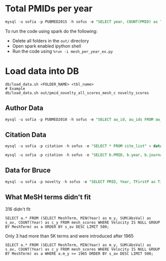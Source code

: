 # Total PMIDs per year

```sql
mysql -u sofia -p PUBMED2015 -h sofus -e "SELECT year, COUNT(PMID) as TotalPMID FROM Articles WHERE mesh IS NOT NULL AND mesh != '-' GROUP BY year ORDER BY year;" > out/PMID_PER_YEAR.tsv
```

To run the code using spark do the following:
 * Delete all folders in the `out/` directory
 * Open spark enabled ipython shell
 * Run the code using `%run -i mesh_per_year_ex.py`


# Load data into DB
```
db/load_data.sh <FOLDER_NAME> <tbl_name>
# Example
db/load_data.sh out/pmid_novelty_all_scores_mesh_c novelty_scores
```

## Author Data

```sql
mysql -u sofia -p PUBMED2010 -h sofus -e "SELECT au_id, au_ids FROM au_clst_all" > data/Authors.txt
```

## Citation Data

```sql
mysql -u sofia -p citation -h sofus -e "SELECT * FROM cite_list" > data/Citelist.txt
```

```sql
mysql -u sofia -p citation -h sofus -e "SELECT b.PMID, b.year, b.journal, a.Ncitedby FROM cite_list as a JOIN PUBMED2015.Articles as b ON a.PMID = b.PMID" > data/pmid_yr_journal_ncitedby.txt
```

## Data for Bruce

```sql
mysql -u sofia -p novelty -h sofus -e "SELECT PMID, Year, TFirstP as TimeNovelty, VolFirstP as VolumeNovelty, Pair_TFirstP as PairTimeNovelty, Pair_VolFirstP as PairVolumeNovelty FROM novelty_scores" > out/PubMed2015_NoveltyData.txt
```





## What MeSH terms didn't fit

316 didn't fit

```
SELECT a.* FROM (SELECT MeshTerm, MIN(Year) as m_y, SUM(AbsVal) as s_av, COUNT(Year) as c_y FROM mesh_scores WHERE Velocity IS NULL GROUP BY MeshTerm) as a ORDER BY s_av DESC LIMIT 500;
```

Only 3 had more than 5K terms and were introduced after 1965

```
SELECT a.* FROM (SELECT MeshTerm, MIN(Year) as m_y, SUM(AbsVal) as s_av, COUNT(Year) as c_y FROM mesh_scores WHERE Velocity IS NULL GROUP BY MeshTerm) as a WHERE a.m_y >= 1965 ORDER BY s_av DESC LIMIT 500;
```
